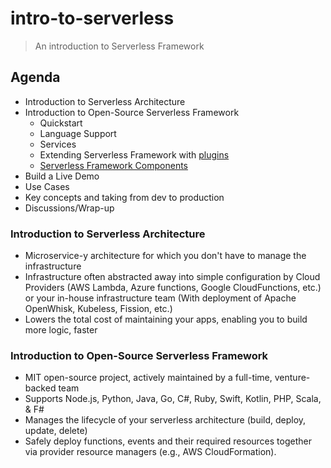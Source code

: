 # intro-to-serverless
> An introduction to Serverless Framework

## Agenda

- Introduction to Serverless Architecture
- Introduction to Open-Source Serverless Framework
  - Quickstart
  - Language Support
  - Services
  - Extending Serverless Framework with [plugins](https://github.com/serverless/plugins)
  - [Serverless Framework Components](https://github.com/serverless-components)
- Build a Live Demo
- Use Cases
- Key concepts and taking from dev to production
- Discussions/Wrap-up

### Introduction to Serverless Architecture

- Microservice-y architecture for which you don't have to manage the infrastructure
- Infrastructure often abstracted away into simple configuration by Cloud Providers (AWS Lambda, Azure functions, Google CloudFunctions, etc.) or your in-house infrastructure team (With deployment of Apache OpenWhisk, Kubeless, Fission, etc.)
- Lowers the total cost of maintaining your apps, enabling you to build more logic, faster

### Introduction to Open-Source Serverless Framework

- MIT open-source project, actively maintained by a full-time, venture-backed team
- Supports Node.js, Python, Java, Go, C#, Ruby, Swift, Kotlin, PHP, Scala, & F#
- Manages the lifecycle of your serverless architecture (build, deploy, update, delete)
- Safely deploy functions, events and their required resources together via provider resource managers (e.g., AWS CloudFormation).
